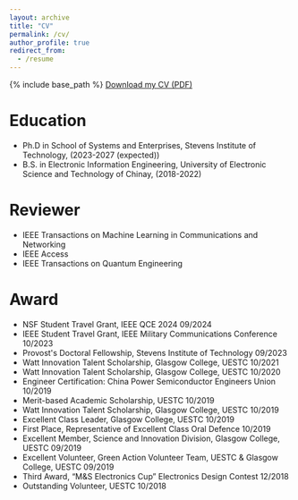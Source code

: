 ```yaml
---
layout: archive
title: "CV"
permalink: /cv/
author_profile: true
redirect_from:
  - /resume
---
```


{% include base_path %}
[Download my CV (PDF)](https://github.com/Yifengml/Yifengqml/blob/master/files/cv.pdf)

Education
======
* Ph.D in School of Systems and Enterprises, Stevens Institute of Technology, (2023-2027 (expected))
* B.S. in Electronic Information Engineering, University of Electronic Science and Technology of Chinay, (2018-2022)
  
Reviewer
======
* IEEE Transactions on Machine Learning in Communications and Networking
* IEEE Access
* IEEE Transactions on Quantum Engineering
  
Award
======
* NSF Student Travel Grant, IEEE QCE 2024                                             09/2024
* IEEE Student Travel Grant, IEEE Military Communications Conference                  10/2023
* Provost's Doctoral Fellowship, Stevens Institute of Technology                      09/2023
* Watt Innovation Talent Scholarship, Glasgow College, UESTC                          10/2021
* Watt Innovation Talent Scholarship, Glasgow College, UESTC                          10/2020
* Engineer Certification: China Power Semiconductor Engineers Union                   10/2019                              
* Merit-based Academic Scholarship, UESTC                                             10/2019
* Watt Innovation Talent Scholarship, Glasgow College, UESTC                          10/2019
* Excellent Class Leader, Glasgow College, UESTC                                      10/2019
* First Place, Representative of Excellent Class Oral Defence                         10/2019
* Excellent Member, Science and Innovation Division, Glasgow College, UESTC           09/2019
* Excellent Volunteer, Green Action Volunteer Team, UESTC & Glasgow College, UESTC    09/2019
* Third Award, “M&S Electronics Cup” Electronics Design Contest                       12/2018
* Outstanding Volunteer, UESTC                                                        10/2018
